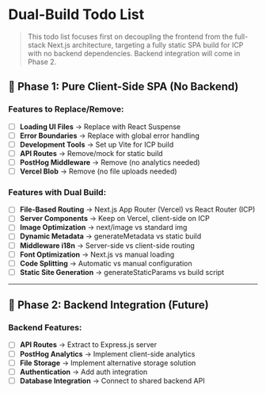 # Dual-Build Todo List

> This todo list focuses first on decoupling the frontend from the full-stack Next.js architecture, targeting a fully static SPA build for ICP with no backend dependencies. Backend integration will come in Phase 2.

## 🎯 **Phase 1: Pure Client-Side SPA (No Backend)**

### **Features to Replace/Remove:**

- [ ] **Loading UI Files** → Replace with React Suspense
- [ ] **Error Boundaries** → Replace with global error handling
- [ ] **Development Tools** → Set up Vite for ICP build
- [ ] **API Routes** → Remove/mock for static build
- [ ] **PostHog Middleware** → Remove (no analytics needed)
- [ ] **Vercel Blob** → Remove (no file uploads needed)

### **Features with Dual Build:**

- [ ] **File-Based Routing** → Next.js App Router (Vercel) vs React Router (ICP)
- [ ] **Server Components** → Keep on Vercel, client-side on ICP
- [ ] **Image Optimization** → next/image vs standard img
- [ ] **Dynamic Metadata** → generateMetadata vs static build
- [ ] **Middleware i18n** → Server-side vs client-side routing
- [ ] **Font Optimization** → Next.js vs manual loading
- [ ] **Code Splitting** → Automatic vs manual configuration
- [ ] **Static Site Generation** → generateStaticParams vs build script

---

## 🚀 **Phase 2: Backend Integration (Future)**

### **Backend Features:**

- [ ] **API Routes** → Extract to Express.js server
- [ ] **PostHog Analytics** → Implement client-side analytics
- [ ] **File Storage** → Implement alternative storage solution
- [ ] **Authentication** → Add auth integration
- [ ] **Database Integration** → Connect to shared backend API
